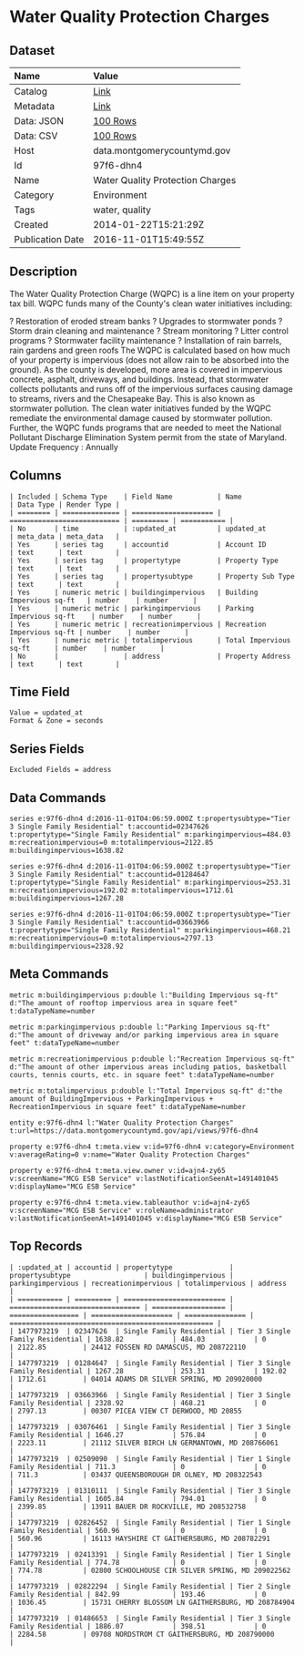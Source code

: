 # Water Quality Protection Charges

## Dataset

| Name | Value |
| :--- | :---- |
| Catalog | [Link](https://catalog.data.gov/dataset/water-quality-protection-charges) |
| Metadata | [Link](https://data.montgomerycountymd.gov/api/views/97f6-dhn4) |
| Data: JSON | [100 Rows](https://data.montgomerycountymd.gov/api/views/97f6-dhn4/rows.json?max_rows=100) |
| Data: CSV | [100 Rows](https://data.montgomerycountymd.gov/api/views/97f6-dhn4/rows.csv?max_rows=100) |
| Host | data.montgomerycountymd.gov |
| Id | 97f6-dhn4 |
| Name | Water Quality Protection Charges |
| Category | Environment |
| Tags | water, quality |
| Created | 2014-01-22T15:21:29Z |
| Publication Date | 2016-11-01T15:49:55Z |

## Description

The Water Quality Protection Charge (WQPC) is a line item on your property tax bill.
WQPC funds many of the County's clean water initiatives including:

?	Restoration of eroded stream banks
?	Upgrades to stormwater ponds
?	Storm drain cleaning and maintenance
?	Stream monitoring
?	Litter control programs
?	Stormwater facility maintenance
?	Installation of rain barrels, rain gardens and green roofs
The WQPC is calculated based on how much of your property is impervious (does not allow rain to be absorbed into the ground). As the county is developed, more area is covered in impervious concrete, asphalt, driveways, and buildings. Instead, that stormwater collects pollutants and runs off of the impervious surfaces causing damage to streams, rivers and the Chesapeake Bay. This is also known as stormwater pollution.
The clean water initiatives funded by the WQPC remediate the environmental damage caused by stormwater pollution. Further, the WQPC funds programs that are needed to meet the National Pollutant Discharge Elimination System permit from the state of Maryland.
Update Frequency : Annually

## Columns

```ls
| Included | Schema Type    | Field Name           | Name                        | Data Type | Render Type |
| ======== | ============== | ==================== | =========================== | ========= | =========== |
| No       | time           | :updated_at          | updated_at                  | meta_data | meta_data   |
| Yes      | series tag     | accountid            | Account ID                  | text      | text        |
| Yes      | series tag     | propertytype         | Property Type               | text      | text        |
| Yes      | series tag     | propertysubtype      | Property Sub Type           | text      | text        |
| Yes      | numeric metric | buildingimpervious   | Building Impervious sq-ft   | number    | number      |
| Yes      | numeric metric | parkingimpervious    | Parking Impervious sq-ft    | number    | number      |
| Yes      | numeric metric | recreationimpervious | Recreation Impervious sq-ft | number    | number      |
| Yes      | numeric metric | totalimpervious      | Total Impervious sq-ft      | number    | number      |
| No       |                | address              | Property Address            | text      | text        |
```

## Time Field

```ls
Value = updated_at
Format & Zone = seconds
```

## Series Fields

```ls
Excluded Fields = address
```

## Data Commands

```ls
series e:97f6-dhn4 d:2016-11-01T04:06:59.000Z t:propertysubtype="Tier 3 Single Family Residential" t:accountid=02347626 t:propertytype="Single Family Residential" m:parkingimpervious=484.03 m:recreationimpervious=0 m:totalimpervious=2122.85 m:buildingimpervious=1638.82

series e:97f6-dhn4 d:2016-11-01T04:06:59.000Z t:propertysubtype="Tier 3 Single Family Residential" t:accountid=01284647 t:propertytype="Single Family Residential" m:parkingimpervious=253.31 m:recreationimpervious=192.02 m:totalimpervious=1712.61 m:buildingimpervious=1267.28

series e:97f6-dhn4 d:2016-11-01T04:06:59.000Z t:propertysubtype="Tier 3 Single Family Residential" t:accountid=03663966 t:propertytype="Single Family Residential" m:parkingimpervious=468.21 m:recreationimpervious=0 m:totalimpervious=2797.13 m:buildingimpervious=2328.92
```

## Meta Commands

```ls
metric m:buildingimpervious p:double l:"Building Impervious sq-ft" d:"The amount of rooftop impervious area in square feet" t:dataTypeName=number

metric m:parkingimpervious p:double l:"Parking Impervious sq-ft" d:"The amount of driveway and/or parking impervious area in square feet" t:dataTypeName=number

metric m:recreationimpervious p:double l:"Recreation Impervious sq-ft" d:"The amount of other impervious areas including patios, basketball courts, tennis courts, etc. in square feet" t:dataTypeName=number

metric m:totalimpervious p:double l:"Total Impervious sq-ft" d:"the amount of BuildingImpervious + ParkingImpervious + RecreationImpervious in square feet" t:dataTypeName=number

entity e:97f6-dhn4 l:"Water Quality Protection Charges" t:url=https://data.montgomerycountymd.gov/api/views/97f6-dhn4

property e:97f6-dhn4 t:meta.view v:id=97f6-dhn4 v:category=Environment v:averageRating=0 v:name="Water Quality Protection Charges"

property e:97f6-dhn4 t:meta.view.owner v:id=ajn4-zy65 v:screenName="MCG ESB Service" v:lastNotificationSeenAt=1491401045 v:displayName="MCG ESB Service"

property e:97f6-dhn4 t:meta.view.tableauthor v:id=ajn4-zy65 v:screenName="MCG ESB Service" v:roleName=administrator v:lastNotificationSeenAt=1491401045 v:displayName="MCG ESB Service"
```

## Top Records

```ls
| :updated_at | accountid | propertytype              | propertysubtype                  | buildingimpervious | parkingimpervious | recreationimpervious | totalimpervious | address                                            | 
| =========== | ========= | ========================= | ================================ | ================== | ================= | ==================== | =============== | ================================================== | 
| 1477973219  | 02347626  | Single Family Residential | Tier 3 Single Family Residential | 1638.82            | 484.03            | 0                    | 2122.85         | 24412 FOSSEN RD DAMASCUS, MD 208722110             | 
| 1477973219  | 01284647  | Single Family Residential | Tier 3 Single Family Residential | 1267.28            | 253.31            | 192.02               | 1712.61         | 04014 ADAMS DR SILVER SPRING, MD 209020000         | 
| 1477973219  | 03663966  | Single Family Residential | Tier 3 Single Family Residential | 2328.92            | 468.21            | 0                    | 2797.13         | 00307 PICEA VIEW CT DERWOOD, MD 20855              | 
| 1477973219  | 03076461  | Single Family Residential | Tier 3 Single Family Residential | 1646.27            | 576.84            | 0                    | 2223.11         | 21112 SILVER BIRCH LN GERMANTOWN, MD 208766061     | 
| 1477973219  | 02509090  | Single Family Residential | Tier 1 Single Family Residential | 711.3              | 0                 | 0                    | 711.3           | 03437 QUEENSBOROUGH DR OLNEY, MD 208322543         | 
| 1477973219  | 01310111  | Single Family Residential | Tier 3 Single Family Residential | 1605.84            | 794.01            | 0                    | 2399.85         | 13911 BAUER DR ROCKVILLE, MD 208532758             | 
| 1477973219  | 02826452  | Single Family Residential | Tier 1 Single Family Residential | 560.96             | 0                 | 0                    | 560.96          | 16113 HAYSHIRE CT GAITHERSBURG, MD 208782291       | 
| 1477973219  | 02413391  | Single Family Residential | Tier 1 Single Family Residential | 774.78             | 0                 | 0                    | 774.78          | 02800 SCHOOLHOUSE CIR SILVER SPRING, MD 209022562  | 
| 1477973219  | 02822294  | Single Family Residential | Tier 2 Single Family Residential | 842.99             | 193.46            | 0                    | 1036.45         | 15731 CHERRY BLOSSOM LN GAITHERSBURG, MD 208784904 | 
| 1477973219  | 01486653  | Single Family Residential | Tier 3 Single Family Residential | 1886.07            | 398.51            | 0                    | 2284.58         | 09708 NORDSTROM CT GAITHERSBURG, MD 208790000      | 
```